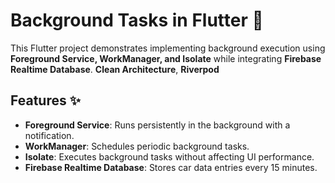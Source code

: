 # Background Tasks in Flutter 🚀

This Flutter project demonstrates implementing background execution using **Foreground Service, WorkManager, and Isolate** while integrating **Firebase Realtime Database**.
**Clean Architecture**, **Riverpod**

## Features ✨
- **Foreground Service**: Runs persistently in the background with a notification.
- **WorkManager**: Schedules periodic background tasks.
- **Isolate**: Executes background tasks without affecting UI performance.
- **Firebase Realtime Database**: Stores car data entries every 15 minutes.






 
